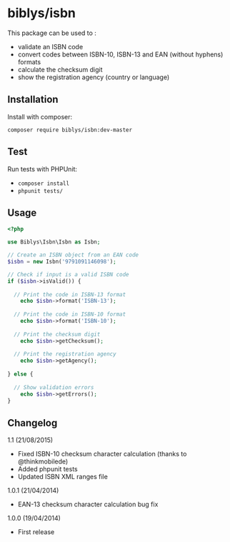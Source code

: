 biblys/isbn
===========

This package can be used to :  
* validate an ISBN code
* convert codes between ISBN-10, ISBN-13 and EAN (without hyphens) formats
* calculate the checksum digit
* show the registration agency (country or language)


## Installation

Install with composer:

`composer require biblys/isbn:dev-master`


## Test

Run tests with PHPUnit:

* `composer install`
* `phpunit tests/`


## Usage

```php
<?php

use Biblys\Isbn\Isbn as Isbn;

// Create an ISBN object from an EAN code
$isbn = new Isbn('9791091146098'); 

// Check if input is a valid ISBN code
if ($isbn->isValid()) {
  
  // Print the code in ISBN-13 format
	echo $isbn->format('ISBN-13');
  
  // Print the code in ISBN-10 format
	echo $isbn->format('ISBN-10');
  
  // Print the checksum digit
	echo $isbn->getChecksum();
  
  // Print the registration agency
	echo $isbn->getAgency();
  
} else {
  
  // Show validation errors
	echo $isbn->getErrors();
}
```


## Changelog

1.1 (21/08/2015)
* Fixed ISBN-10 checksum character calculation (thanks to @thinkmobilede)
* Added phpunit tests
* Updated ISBN XML ranges file

1.0.1 (21/04/2014)
* EAN-13 checksum character calculation bug fix

1.0.0 (19/04/2014)
* First release
